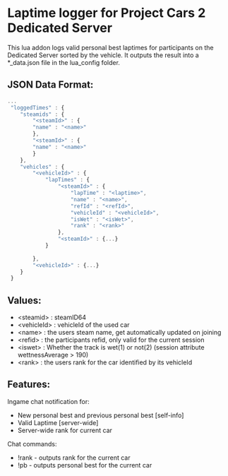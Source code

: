 # Laptime logger for Project Cars 2 Dedicated Server


This lua addon logs valid personal best laptimes for participants on the Dedicated Server sorted by the vehicle. It outputs the result into a *_data.json file in the lua_config folder.

## JSON Data Format:

```javascript
...
 "loggedTimes" : {
    "steamids" : {
        "<steamId>" : {
        "name" : "<name>"
        },
        "<steamId>" : {
        "name" : "<name>"
        }
    },
    "vehicles" : {
        "<vehicleId>" : {
            "lapTimes" : {
                "<steamId>" : {
                    "lapTime" : "<laptime>",
                    "name" : "<name>",
                    "refId" : "<refId>",
                    "vehicleId" : "<vehicleId>",
                    "isWet" : "<isWet>",
                    "rank" : "<rank>"
                },
                "<steamId>" : {...}
            }
            
        },
        "<vehicleId>" : {...}
    }
 }
```

## Values:
* \<steamid> : steamID64
* \<vehicleId> : vehicleId of the used car
* \<name> : the users steam name, get automatically updated on joining
* \<refid> : the participants refid, only valid for the current session
* \<iswet> : Whether the track is wet(1) or not(2) (session attribute wettnessAverage > 190)
* \<rank> : the users rank for the car identified by its vehicleId




## Features:
Ingame chat notification for:

* New personal best and previous personal best [self-info]
* Valid Laptime [server-wide]
* Server-wide rank for current car

Chat commands: 

* !rank - outputs rank for the current car
* !pb - outputs personal best for the current car
